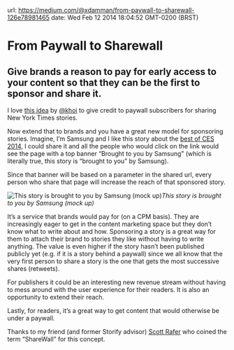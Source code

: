 url: https://medium.com/@xdamman/from-paywall-to-sharewall-126e78981465
date: Wed Feb 12 2014 18:04:52 GMT-0200 (BRST)


# From Paywall to Sharewall

## Give brands a reason to pay for early access to your content so that they can be the first to sponsor and share it.

I love [this idea](http://www.subtraction.com/2014/02/12/an-idea-for-the-times-pay-wall) by [@khoi](https://twitter.com/khoi) to give credit to paywall subscribers for sharing New York Times stories.

Now extend that to brands and you have a great new model for sponsoring stories. Imagine, I’m Samsung and I like this story about the [best of CES 2014](http://techcrunch.com/2014/01/12/the-best-of-ces-2014), I could share it and all the people who would click on the link would see the page with a top banner “Brought to you by Samsung” (which is literally true, this story is “brought to you” by Samsung).

Since that banner will be based on a parameter in the shared url, every person who share that page will increase the reach of that sponsored story.

![This story is brought to you by Samsung (mock up)](https://medium2.global.ssl.fastly.net/max/4688/1*zE7U_46TCsERjJVKWBJF7A.png)*This story is brought to you by Samsung (mock up)*

It’s a service that brands would pay for (on a CPM basis). They are increasingly eager to get in the content marketing space but they don’t know what to write about and how. Sponsoring a story is a great way for them to attach their brand to stories they like without having to write anything. The value is even higher if the story hasn’t been published publicly yet (e.g. if it is a story behind a paywall) since we all know that the very first person to share a story is the one that gets the most successive shares (retweets).

For publishers it could be an interesting new revenue stream without having to mess around with the user experience for their readers. It is also an opportunity to extend their reach.

Lastly, for readers, it’s a great way to get content that would otherwise be under a paywall.

Thanks to my friend (and former Storify advisor) [Scott Rafer](https://twitter.com/rafer) who coined the term “ShareWall” for this concept.
